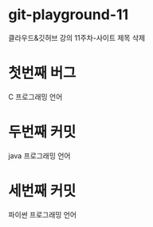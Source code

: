 # git-playground-11
클라우드&amp;깃허브 강의
11주차-사이트 제목 삭제

# 첫번째 버그
C 프로그래밍 언어

# 두번째 커밋
java 프로그래밍 언어

# 세번째 커밋
파이썬 프로그래밍 언어
